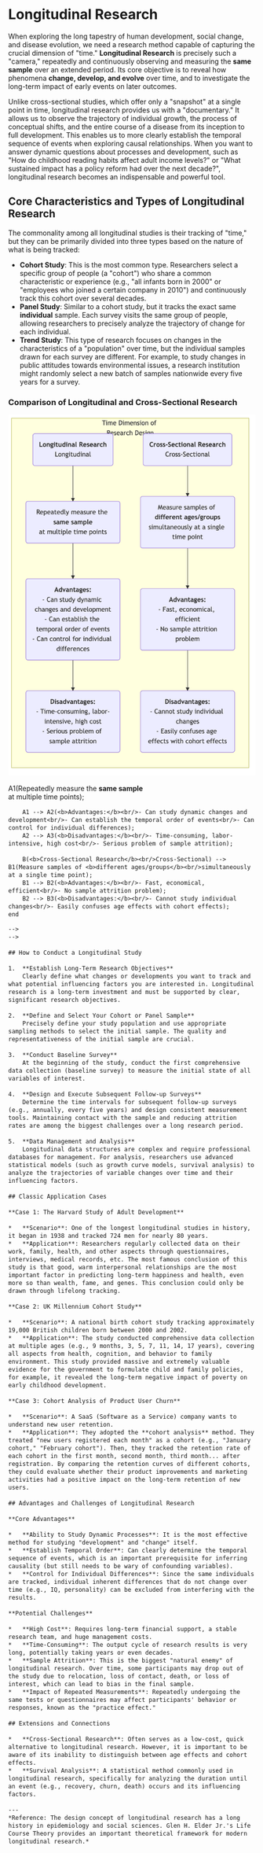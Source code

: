 # Longitudinal Research

When exploring the long tapestry of human development, social change, and disease evolution, we need a research method capable of capturing the crucial dimension of "time." **Longitudinal Research** is precisely such a "camera," repeatedly and continuously observing and measuring the **same sample** over an extended period. Its core objective is to reveal how phenomena **change, develop, and evolve** over time, and to investigate the long-term impact of early events on later outcomes.

Unlike cross-sectional studies, which offer only a "snapshot" at a single point in time, longitudinal research provides us with a "documentary." It allows us to observe the trajectory of individual growth, the process of conceptual shifts, and the entire course of a disease from its inception to full development. This enables us to more clearly establish the temporal sequence of events when exploring causal relationships. When you want to answer dynamic questions about processes and development, such as "How do childhood reading habits affect adult income levels?" or "What sustained impact has a policy reform had over the next decade?", longitudinal research becomes an indispensable and powerful tool.

## Core Characteristics and Types of Longitudinal Research

The commonality among all longitudinal studies is their tracking of "time," but they can be primarily divided into three types based on the nature of what is being tracked:

*   **Cohort Study**: This is the most common type. Researchers select a specific group of people (a "cohort") who share a common characteristic or experience (e.g., "all infants born in 2000" or "employees who joined a certain company in 2010") and continuously track this cohort over several decades.
*   **Panel Study**: Similar to a cohort study, but it tracks the exact same **individual** sample. Each survey visits the same group of people, allowing researchers to precisely analyze the trajectory of change for each individual.
*   **Trend Study**: This type of research focuses on changes in the characteristics of a "population" over time, but the individual samples drawn for each survey are different. For example, to study changes in public attitudes towards environmental issues, a research institution might randomly select a new batch of samples nationwide every five years for a survey.

### Comparison of Longitudinal and Cross-Sectional Research

![Longitudinal-Research-Tutorial-en-mermaid-7b288bdd.png](./Longitudinal-Research-Tutorial-en-mermaid-7b288bdd.png)

<!--
![Longitudinal-Research-Tutorial-en-mermaid-7b288bdd.png](./Longitudinal-Research-Tutorial-en-mermaid-7b288bdd.png)

<!--
```mermaid
graph TD
    subgraph Time Dimension of Research Design
        A(<b>Longitudinal Research</b><br/>Longitudinal) --> A1(Repeatedly measure the <b>same sample</b><br/>at multiple time points);
        A1 --> A2(<b>Advantages:</b><br/>- Can study dynamic changes and development<br/>- Can establish the temporal order of events<br/>- Can control for individual differences);
        A2 --> A3(<b>Disadvantages:</b><br/>- Time-consuming, labor-intensive, high cost<br/>- Serious problem of sample attrition);

        B(<b>Cross-Sectional Research</b><br/>Cross-Sectional) --> B1(Measure samples of <b>different ages/groups</b><br/>simultaneously at a single time point);
        B1 --> B2(<b>Advantages:</b><br/>- Fast, economical, efficient<br/>- No sample attrition problem);
        B2 --> B3(<b>Disadvantages:</b><br/>- Cannot study individual changes<br/>- Easily confuses age effects with cohort effects);
    end
```
-->
-->

## How to Conduct a Longitudinal Study

1.  **Establish Long-Term Research Objectives**
    Clearly define what changes or developments you want to track and what potential influencing factors you are interested in. Longitudinal research is a long-term investment and must be supported by clear, significant research objectives.

2.  **Define and Select Your Cohort or Panel Sample**
    Precisely define your study population and use appropriate sampling methods to select the initial sample. The quality and representativeness of the initial sample are crucial.

3.  **Conduct Baseline Survey**
    At the beginning of the study, conduct the first comprehensive data collection (baseline survey) to measure the initial state of all variables of interest.

4.  **Design and Execute Subsequent Follow-up Surveys**
    Determine the time intervals for subsequent follow-up surveys (e.g., annually, every five years) and design consistent measurement tools. Maintaining contact with the sample and reducing attrition rates are among the biggest challenges over a long research period.

5.  **Data Management and Analysis**
    Longitudinal data structures are complex and require professional databases for management. For analysis, researchers use advanced statistical models (such as growth curve models, survival analysis) to analyze the trajectories of variable changes over time and their influencing factors.

## Classic Application Cases

**Case 1: The Harvard Study of Adult Development**

*   **Scenario**: One of the longest longitudinal studies in history, it began in 1938 and tracked 724 men for nearly 80 years.
*   **Application**: Researchers regularly collected data on their work, family, health, and other aspects through questionnaires, interviews, medical records, etc. The most famous conclusion of this study is that good, warm interpersonal relationships are the most important factor in predicting long-term happiness and health, even more so than wealth, fame, and genes. This conclusion could only be drawn through lifelong tracking.

**Case 2: UK Millennium Cohort Study**

*   **Scenario**: A national birth cohort study tracking approximately 19,000 British children born between 2000 and 2002.
*   **Application**: The study conducted comprehensive data collection at multiple ages (e.g., 9 months, 3, 5, 7, 11, 14, 17 years), covering all aspects from health, cognition, and behavior to family environment. This study provided massive and extremely valuable evidence for the government to formulate child and family policies, for example, it revealed the long-term negative impact of poverty on early childhood development.

**Case 3: Cohort Analysis of Product User Churn**

*   **Scenario**: A SaaS (Software as a Service) company wants to understand new user retention.
*   **Application**: They adopted the **cohort analysis** method. They treated "new users registered each month" as a cohort (e.g., "January cohort," "February cohort"). Then, they tracked the retention rate of each cohort in the first month, second month, third month... after registration. By comparing the retention curves of different cohorts, they could evaluate whether their product improvements and marketing activities had a positive impact on the long-term retention of new users.

## Advantages and Challenges of Longitudinal Research

**Core Advantages**

*   **Ability to Study Dynamic Processes**: It is the most effective method for studying "development" and "change" itself.
*   **Establish Temporal Order**: Can clearly determine the temporal sequence of events, which is an important prerequisite for inferring causality (but still needs to be wary of confounding variables).
*   **Control for Individual Differences**: Since the same individuals are tracked, individual inherent differences that do not change over time (e.g., IQ, personality) can be excluded from interfering with the results.

**Potential Challenges**

*   **High Cost**: Requires long-term financial support, a stable research team, and huge management costs.
*   **Time-Consuming**: The output cycle of research results is very long, potentially taking years or even decades.
*   **Sample Attrition**: This is the biggest "natural enemy" of longitudinal research. Over time, some participants may drop out of the study due to relocation, loss of contact, death, or loss of interest, which can lead to bias in the final sample.
*   **Impact of Repeated Measurements**: Repeatedly undergoing the same tests or questionnaires may affect participants' behavior or responses, known as the "practice effect."

## Extensions and Connections

*   **Cross-Sectional Research**: Often serves as a low-cost, quick alternative to longitudinal research. However, it is important to be aware of its inability to distinguish between age effects and cohort effects.
*   **Survival Analysis**: A statistical method commonly used in longitudinal research, specifically for analyzing the duration until an event (e.g., recovery, churn, death) occurs and its influencing factors.

---
*Reference: The design concept of longitudinal research has a long history in epidemiology and social sciences. Glen H. Elder Jr.'s Life Course Theory provides an important theoretical framework for modern longitudinal research.*